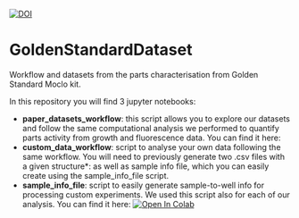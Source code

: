

[![DOI](https://zenodo.org/badge/612192520.svg)](https://zenodo.org/badge/latestdoi/612192520)


# GoldenStandardDataset
Workflow and datasets from the parts characterisation from Golden Standard Moclo kit.

In this repository you will find 3 jupyter notebooks:
- **paper_datasets_workflow**: this script allows you to explore our datasets and follow the same computational analysis we performed to quantify parts activity from growth and fluorescence data. You can find it here:
- **custom_data_workflow**: script to analyse your own data following the same workflow. You will need to previously generate two .csv files with a given structure*: as well as sample info file, which you can easily create using the sample_info_file script.
- **sample_info_file**: script to easily generate sample-to-well info for processing custom experiments. We used this script also for each of our analysis. You can find it here: <a target="_blank" href="https://colab.research.google.com/github/SBGlab/GoldenStandardDataset/blob/main/create_sample_info_file.ipynb">
  <img src="https://colab.research.google.com/assets/colab-badge.svg" alt="Open In Colab"/>
</a>
